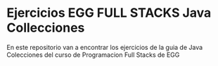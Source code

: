 # Ejercicios EGG FULL STACKS Java Collecciones
En este repositorio van a encontrar los ejercicios de la guia de Java Colecciones del curso de Programacion Full Stacks de EGG
